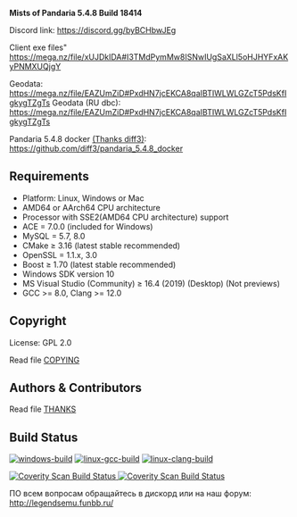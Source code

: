 
**Mists of Pandaria 5.4.8 Build 18414**

Discord link: https://discord.gg/byBCHbwJEg

Client exe files" https://mega.nz/file/xUJDkIDA#I3TMdPymMw8ISNwIUgSaXLl5oHJHYFxAKyPNMXUQjgY

Geodata: https://mega.nz/file/EAZUmZiD#PxdHN7jcEKCA8qaIBTIWLWLGZcT5PdsKfIgkygTZgTs
Geodata (RU dbc): https://mega.nz/file/EAZUmZiD#PxdHN7jcEKCA8qaIBTIWLWLGZcT5PdsKfIgkygTZgTs

Pandaria 5.4.8 docker [(Thanks diff3)](https://github.com/diff3): https://github.com/diff3/pandaria_5.4.8_docker

## Requirements
+ Platform: Linux, Windows or Mac
+ AMD64 or AArch64 CPU architecture
+ Processor with SSE2(AMD64 CPU architecture) support
+ ACE = 7.0.0 (included for Windows) 
+ MySQL = 5.7, 8.0
+ CMake ≥ 3.16 (latest stable recommended) 
+ OpenSSL = 1.1.x, 3.0
+ Boost ≥ 1.70 (latest stable recommended)
+ Windows SDK version 10
+ MS Visual Studio (Community) ≥ 16.4 (2019) (Desktop) (Not previews) 
+ GCC >= 8.0, Clang >= 12.0 

## Copyright
License: GPL 2.0

Read file [COPYING](COPYING.md)

## Authors &amp; Contributors
Read file [THANKS](THANKS.md)

## Build Status
[![windows-build](https://github.com/Legends-of-Azeroth/Legends-of-Azeroth-Pandaria-5.4.8/actions/workflows/windows-build.yml/badge.svg?branch=master)](https://github.com/Legends-of-Azeroth/Legends-of-Azeroth-Pandaria-5.4.8/actions/workflows/windows-build.yml)
[![linux-gcc-build](https://github.com/Legends-of-Azeroth/Legends-of-Azeroth-Pandaria-5.4.8/actions/workflows/linux_gcc.yml/badge.svg?branch=master)](https://github.com/Legends-of-Azeroth/Legends-of-Azeroth-Pandaria-5.4.8/actions/workflows/linux_gcc.yml)
[![linux-clang-build](https://github.com/Legends-of-Azeroth/Legends-of-Azeroth-Pandaria-5.4.8/actions/workflows/linux_clang.yml/badge.svg?branch=master)](https://github.com/Legends-of-Azeroth/Legends-of-Azeroth-Pandaria-5.4.8/actions/workflows/linux_clang.yml)

<a href="https://scan.coverity.com/projects/legends-of-azeroth-mop">
  <img alt="Coverity Scan Build Status"
       src="https://scan.coverity.com/projects/26941/badge.svg"/>
</a>
<a href="https://scan.coverity.com/projects/legends-of-azeroth-mop">
  <img alt="Coverity Scan Build Status"
       src="https://img.shields.io/coverity/scan/26941.svg"/>
</a>

ПО всем вопросам обращайтесь в дискорд или на наш форум: http://legendsemu.funbb.ru/
